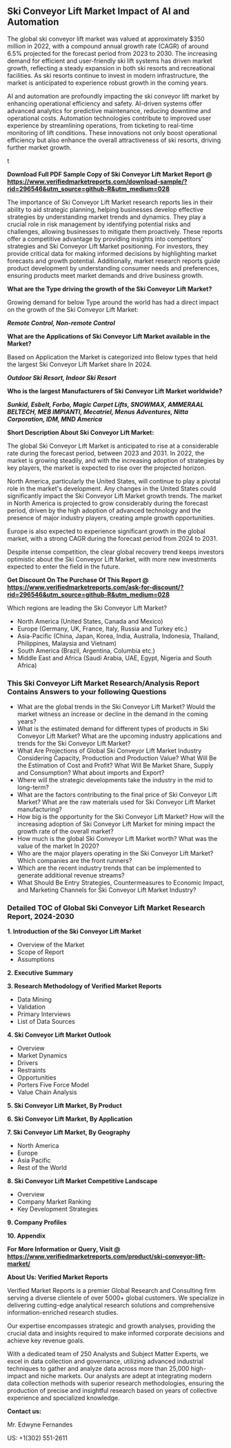 <h2>Ski Conveyor Lift Market Impact of AI and Automation</h2><p>The global ski conveyor lift market was valued at approximately $350 million in 2022, with a compound annual growth rate (CAGR) of around 6.5% projected for the forecast period from 2023 to 2030. The increasing demand for efficient and user-friendly ski lift systems has driven market growth, reflecting a steady expansion in both ski resorts and recreational facilities. As ski resorts continue to invest in modern infrastructure, the market is anticipated to experience robust growth in the coming years.</p><p>AI and automation are profoundly impacting the ski conveyor lift market by enhancing operational efficiency and safety. AI-driven systems offer advanced analytics for predictive maintenance, reducing downtime and operational costs. Automation technologies contribute to improved user experience by streamlining operations, from ticketing to real-time monitoring of lift conditions. These innovations not only boost operational efficiency but also enhance the overall attractiveness of ski resorts, driving further market growth.</p>t</p><p id="" class=""><strong>Download Full PDF Sample Copy of Ski Conveyor Lift Market Report @ <a href="https://www.verifiedmarketreports.com/download-sample/?rid=296546&utm_source=github-R&utm_medium=028" target="_blank">https://www.verifiedmarketreports.com/download-sample/?rid=296546&utm_source=github-R&utm_medium=028</a></strong></p><p>The importance of&nbsp;Ski Conveyor Lift Market research reports lies in their ability to aid strategic planning, helping businesses develop effective strategies by understanding market trends and dynamics. They play a crucial role in risk management by identifying potential risks and challenges, allowing businesses to mitigate them proactively. These reports offer a competitive advantage by providing insights into competitors' strategies and Ski Conveyor Lift Market positioning. For investors, they provide critical data for making informed decisions by highlighting market forecasts and growth potential. Additionally, market research reports guide product development by understanding consumer needs and preferences, ensuring products meet market demands and drive business growth.</p><p><strong>What are the&nbsp;Type driving the growth of the Ski Conveyor Lift Market?</strong></p><p id="" class="">Growing demand for below Type around the world has had a direct impact on the growth of the Ski Conveyor Lift Market:</p><em><strong>Remote Control, Non-remote Control</strong></em></p><strong>What are the&nbsp;Applications&nbsp;of Ski Conveyor Lift Market available in the Market?</strong></p><p id="" class="">Based on Application the Market is categorized into Below types that held the largest Ski Conveyor Lift Market share In 2024.</p><em><strong>Outdoor Ski Resort, Indoor Ski Resort</strong></em></p><strong>Who is the largest Manufacturers of Ski Conveyor Lift Market worldwide?</strong></p><p><em><strong>Sunkid, Esbelt, Forbo, Magic Carpet Lifts, SNOWMAX, AMMERAAL BELTECH, MEB IMPIANTI, Mecatriel, Menus Adventures, Nitta Corporation, IDM, MND America</strong></em></p><p id="" class=""><strong>Short Description About Ski Conveyor Lift Market:</strong></p><p>The global Ski Conveyor Lift Market is anticipated to rise at a considerable rate during the forecast period, between 2023 and 2031. In 2022, the market is growing steadily, and with the increasing adoption of strategies by key players, the market is expected to rise over the projected horizon.</p><p>North America, particularly the United States, will continue to play a pivotal role in the market's development. Any changes in the United States could significantly impact the Ski Conveyor Lift Market growth trends. The market in North America is projected to grow considerably during the forecast period, driven by the high adoption of advanced technology and the presence of major industry players, creating ample growth opportunities.</p><p>Europe is also expected to experience significant growth in the global market, with a strong CAGR during the forecast period from 2024 to 2031.</p><p>Despite intense competition, the clear global recovery trend keeps investors optimistic about the Ski Conveyor Lift Market, with more new investments expected to enter the field in the future.</p><p id="" class=""><strong>Get Discount On The Purchase Of This Report @ <a href="https://www.verifiedmarketreports.com/ask-for-discount/?rid=296546&utm_source=github-R&utm_medium=028" target="_blank">https://www.verifiedmarketreports.com/ask-for-discount/?rid=296546&utm_source=github-R&utm_medium=028</a></strong></p>Which regions are leading the Ski Conveyor Lift Market?</p><ul><li>North America (United States, Canada and Mexico)</li><li>Europe (Germany, UK, France, Italy, Russia and Turkey etc.)</li><li>Asia-Pacific (China, Japan, Korea, India, Australia, Indonesia, Thailand, Philippines, Malaysia and Vietnam)</li><li>South America (Brazil, Argentina, Columbia etc.)</li><li>Middle East and Africa (Saudi Arabia, UAE, Egypt, Nigeria and South Africa)</li></ul><h3 id="" class="">This Ski Conveyor Lift Market Research/Analysis Report Contains Answers to your following Questions</h3><ul><li>What are the global trends in the Ski Conveyor Lift Market? Would the market witness an increase or decline in the demand in the coming years?</li><li>What is the estimated demand for different types of products in Ski Conveyor Lift Market? What are the upcoming industry applications and trends for the Ski Conveyor Lift Market?</li><li>What Are Projections of Global Ski Conveyor Lift Market Industry Considering Capacity, Production and Production Value? What Will Be the Estimation of Cost and Profit? What Will Be Market Share, Supply and Consumption? What about imports and Export?</li><li>Where will the strategic developments take the industry in the mid to long-term?</li><li>What are the factors contributing to the final price of Ski Conveyor Lift Market? What are the raw materials used for Ski Conveyor Lift Market manufacturing?</li><li>How big is the opportunity for the Ski Conveyor Lift Market? How will the increasing adoption of Ski Conveyor Lift Market for mining impact the growth rate of the overall market?</li><li>How much is the global Ski Conveyor Lift Market worth? What was the value of the market In 2020?</li><li>Who are the major players operating in the Ski Conveyor Lift Market? Which companies are the front runners?</li><li>Which are the recent industry trends that can be implemented to generate additional revenue streams?</li><li>What Should Be Entry Strategies, Countermeasures to Economic Impact, and Marketing Channels for Ski Conveyor Lift Market Industry?</li></ul><h3 id="" class="">Detailed TOC of Global Ski Conveyor Lift Market Research Report, 2024-2030</h3><p id="" class=""><strong>1. Introduction of the Ski Conveyor Lift Market</strong></p><ul><li>Overview of the Market</li><li>Scope of Report</li><li>Assumptions</li></ul><p id="" class=""><strong>2. Executive Summary</strong></p><p id="" class=""><strong>3. Research Methodology of Verified Market Reports</strong></p><ul><li>Data Mining</li><li>Validation</li><li>Primary Interviews</li><li>List of Data Sources</li></ul><p id="" class=""><strong>4. Ski Conveyor Lift Market Outlook</strong></p><ul><li>Overview</li><li>Market Dynamics</li><li>Drivers</li><li>Restraints</li><li>Opportunities</li><li>Porters Five Force Model</li><li>Value Chain Analysis</li></ul><p id="" class=""><strong>5. Ski Conveyor Lift Market, By Product</strong></p><p id="" class=""><strong>6. Ski Conveyor Lift Market, By Application</strong></p><p id="" class=""><strong>7. Ski Conveyor Lift Market, By Geography</strong></p><ul><li>North America</li><li>Europe</li><li>Asia Pacific</li><li>Rest of the World</li></ul><p id="" class=""><strong>8. Ski Conveyor Lift Market Competitive Landscape</strong></p><ul><li>Overview</li><li>Company Market Ranking</li><li>Key Development Strategies</li></ul><p id="" class=""><strong>9. Company Profiles</strong></p><p id="" class=""><strong>10. Appendix</strong></p><p id="" class=""><strong>For More Information or Query, Visit @ <a href="https://www.verifiedmarketreports.com/product/ski-conveyor-lift-market/" target="_blank">https://www.verifiedmarketreports.com/product/ski-conveyor-lift-market/</a></strong></p><p id="" class=""><strong>About Us: Verified Market Reports</strong></p><p id="" class="">Verified Market Reports is a premier Global Research and Consulting firm serving a diverse clientele of over 5000+ global customers. We specialize in delivering cutting-edge analytical research solutions and comprehensive information-enriched research studies.</p><p id="" class="">Our expertise encompasses strategic and growth analyses, providing the crucial data and insights required to make informed corporate decisions and achieve key revenue goals.</p><p id="" class="">With a dedicated team of 250 Analysts and Subject Matter Experts, we excel in data collection and governance, utilizing advanced industrial techniques to gather and analyze data across more than 25,000 high-impact and niche markets. Our analysts are adept at integrating modern data collection methods with superior research methodologies, ensuring the production of precise and insightful research based on years of collective experience and specialized knowledge.</p><p id="" class=""><strong>Contact us:</strong></p><p id="" class="">Mr. Edwyne Fernandes</p><p id="" class="">US: +1(302) 551-2611</p>